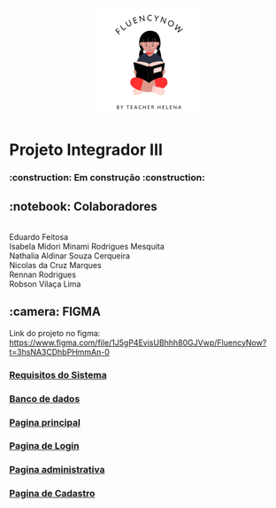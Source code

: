 <p align="center">
<img src="./fluencyNow/WebContent/resources/images/Logo.png"/>
</p>

<h1>  
    Projeto Integrador III
</h1>

<h3>  
    :construction:  Em construção  :construction:
</h3>

<h2>
:notebook: Colaboradores
</h2>

<p> 
    <br>
    Eduardo Feitosa <br>
    Isabela Midori Minami Rodrigues Mesquita <br>
    Nathalia Aldinar Souza Cerqueira <br>
    Nicolas da Cruz Marques <br>
    Rennan Rodrigues <br>
    Robson Vilaça Lima <br>
</p>

<h2>
:camera: FIGMA
</h2>

Link do projeto no figma: https://www.figma.com/file/1J5gP4EvisUBhhh80GJVwp/FluencyNow?t=3hsNA3CDhbPHmmAn-0

### [Requisitos do Sistema](./Readme/REQUIREMENTS.md)

### [Banco de dados](./Readme/DATABASE.md)

### [Pagina principal](./Readme/HOMEPAGE.md)

### [Pagina de Login](./Readme/LOGINPAGE.md)

### [Pagina administrativa](./Readme/BUSINESSPAGE.md)

### [Pagina de Cadastro](./Readme/REGISTERPAGE.md)


